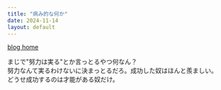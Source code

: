 ```yaml
---
title: "病み的な何か"
date: 2024-11-14
layout: default
---
```

<link rel="stylesheet" href="../../../styles.css">

[blog home](../../../)

<!-- copy above and edit title, date -->

まじで"努力は実る"とか言っとるやつ何なん？<br>
努力なんて実るわけないに決まっとるだろ。成功した奴はほんと羨ましい。<br>
どうせ成功するのは才能がある奴だけ。